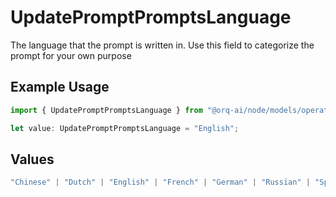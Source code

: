 # UpdatePromptPromptsLanguage

The language that the prompt is written in. Use this field to categorize the prompt for your own purpose

## Example Usage

```typescript
import { UpdatePromptPromptsLanguage } from "@orq-ai/node/models/operations";

let value: UpdatePromptPromptsLanguage = "English";
```

## Values

```typescript
"Chinese" | "Dutch" | "English" | "French" | "German" | "Russian" | "Spanish"
```